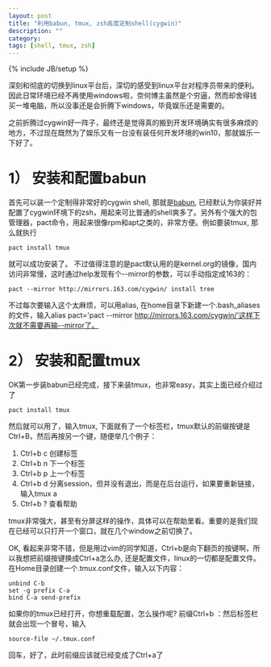```yaml
---
layout: post
title: "利用babun, tmux, zsh高度定制shell(cygwin)"
description: ""
category:
tags: [shell, tmux, zsh]
---
```

{% include JB/setup %}

深刻和彻底的切换到linux平台后，深切的感受到linux平台对程序员带来的便利。因此日常环境已经不再使用windows啦，奈何博主虽然是个穷逼，然而却舍得钱买一堆电脑，所以没事还是会折腾下windows，毕竟娱乐还是需要的。

之前折腾过cygwin好一阵子，最终还是觉得真的搬到开发环境确实有很多麻烦的地方，不过现在既然为了娱乐又有一台没有装任何开发环境的win10，那就娱乐一下好了。

# 1） 安装和配置babun

首先可以装一个定制得非常好的cygwin shell, 那就是[babun](http://babun.github.io/), 已经默认为你装好并配置了cygwin环境下的zsh，用起来可比普通的shell爽多了。另外有个强大的包管理器，pact命令，用起来很像rpm和apt之类的，非常方便。例如要装tmux, 那么就执行

	pact install tmux

就可以成功安装了。
不过值得注意的是pact默认用的是kernel.org的镜像，国内访问非常慢，这时通过help发现有个--mirror的参数，可以手动指定成163的：

	pact --mirror http://mirrors.163.com/cygwin/ install tree

不过每次要输入这个太麻烦，可以用alias, 在home目录下新建一个.bash_aliases的文件，输入alias pact='pact --mirror http://mirrors.163.com/cygwin/'这样下次就不需要再输--mirror了。

# 2） 安装和配置tmux

OK第一步装babun已经完成，接下来装tmux，也非常easy，其实上面已经介绍过了

	pact install tmux

然后就可以用了，输入tmux, 下面就有了一个标签栏，tmux默认的前缀按键是Ctrl+B，然后再按另一个键，随便举几个例子：

1. Ctrl+b c 创建标签
2. Ctrl+b n 下一个标签
3. Ctrl+b p 上一个标签
4. Ctrl+b d 分离session，但并没有退出，而是在后台运行，如果要重新链接，输入tmux a
5. Ctrl+b ? 查看帮助

tmux非常强大，甚至有分屏这样的操作，具体可以在帮助里看。重要的是我们现在已经可以只打开一个窗口，就在几个window之前切换了。

OK, 看起来非常不错，但是用过vim的同学知道，Ctrl+b是向下翻页的按键啊，所以我想把前缀按键换成Ctrl+a怎么办, 还是配置文件，linux的一切都是配置文件。
在Home目录创建一个.tmux.conf文件，输入以下内容：

	unbind C-b
	set -g prefix C-a
	bind C-a send-prefix

如果你的tmux已经打开，你想重载配置，怎么操作呢? 前缀Ctrl+b ：然后标签栏就会出现一个冒号，输入

	source-file ~/.tmux.conf

回车，好了，此时前缀应该就已经变成了Ctrl+a了

